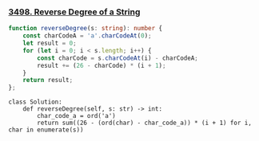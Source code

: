 ### [3498. Reverse Degree of a String](https://leetcode.com/problems/reverse-degree-of-a-string/description/)
```typescript
function reverseDegree(s: string): number {
    const charCodeA = 'a'.charCodeAt(0);
    let result = 0;
    for (let i = 0; i < s.length; i++) {
        const charCode = s.charCodeAt(i) - charCodeA;
        result += (26 - charCode) * (i + 1);
    }
    return result;
};
```
```python3
class Solution:
    def reverseDegree(self, s: str) -> int:
        char_code_a = ord('a')
        return sum((26 - (ord(char) - char_code_a)) * (i + 1) for i, char in enumerate(s))
```
